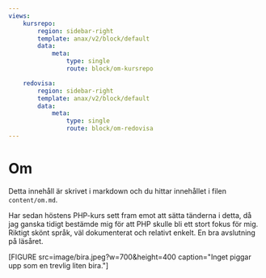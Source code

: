 ```yaml
---
views:
    kursrepo:
        region: sidebar-right
        template: anax/v2/block/default
        data:
            meta:
                type: single
                route: block/om-kursrepo

    redovisa:
        region: sidebar-right
        template: anax/v2/block/default
        data:
            meta:
                type: single
                route: block/om-redovisa
---
```

Om
=========================

Detta innehåll är skrivet i markdown och du hittar innehållet i filen `content/om.md`.

Har sedan höstens PHP-kurs sett fram emot att sätta tänderna i detta, då jag ganska tidigt bestämde mig för att PHP skulle bli ett stort fokus för mig. Riktigt skönt språk, väl dokumenterat och relativt enkelt. En bra avslutning på läsåret.

[FIGURE src=image/bira.jpeg?w=700&height=400 caption="Inget piggar upp som en trevlig liten bira."]
